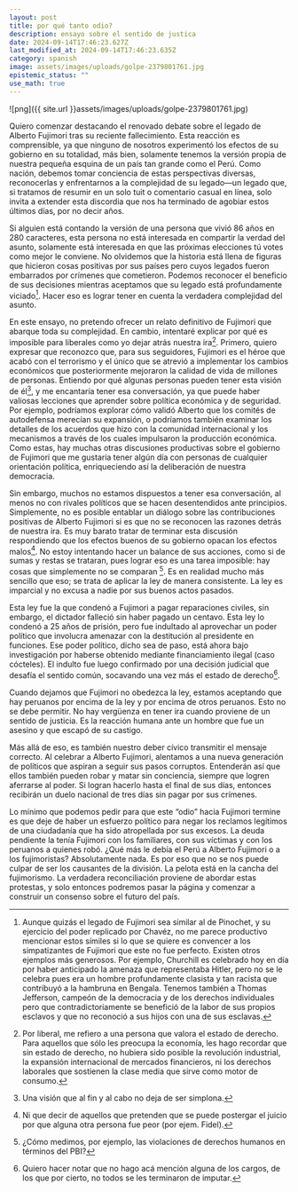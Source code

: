 ```yaml
---
layout: post
title: por qué tanto odio?
description: ensayo sobre el sentido de justica
date: 2024-09-14T17:46:23.627Z
last_modified_at: 2024-09-14T17:46:23.635Z
category: spanish
image: assets/images/uploads/golpe-2379801761.jpg
epistemic_status: ""
use_math: true
---
```

![png]({{ site.url }}assets/images/uploads/golpe-2379801761.jpg)

Quiero comenzar destacando el renovado debate sobre el legado de Alberto Fujimori tras su reciente fallecimiento. Esta reacción es comprensible, ya que ninguno de nosotros experimentó los efectos de su gobierno en su totalidad, más bien, solamente tenemos la versión propia de nuestra pequeña esquina de un país tan grande como el Perú. Como nación, debemos tomar conciencia de estas perspectivas diversas, reconocerlas y enfrentarnos a la complejidad de su legado—un legado que, si tratamos de resumir en un solo tuit o comentario casual en línea, solo invita a extender esta discordia que nos ha terminado de agobiar estos últimos días, por no decir años.

Si alguien está contando la versión de una persona que vivió 86 años en 280 caracteres, esta persona no está interesada en compartir la verdad del asunto, solamente está interesada en que las próximas elecciones tú votes como mejor le conviene. No olvidemos que la historia está llena de figuras que hicieron cosas positivas por sus países pero cuyos legados fueron embarrados por crímenes que cometieron. Podemos reconocer el beneficio de sus decisiones mientras aceptamos que su legado está profundamente viciado[^1]. Hacer eso es lograr tener en cuenta la verdadera complejidad del asunto. 

En este ensayo, no pretendo ofrecer un relato definitivo de Fujimori que abarque toda su complejidad. En cambio, intentaré explicar por qué es imposible para liberales como yo dejar atrás nuestra ira[^2]. Primero, quiero expresar que reconozco que, para sus seguidores, Fujimori es el héroe que acabó con el terrorismo y el único que se atrevió a implementar los cambios económicos que posteriormente mejoraron la calidad de vida de millones de personas. Entiendo por qué algunas personas pueden tener esta visión de él[^3], y me encantaría tener esa conversación, ya que puede haber valiosas lecciones que aprender sobre política económica y de seguridad. Por ejemplo, podríamos explorar cómo validó Alberto que los comités de autodefensa merecían su expansión, o podríamos también examinar los detalles de los acuerdos que hizo con la comunidad internacional y los mecanismos a través de los cuales impulsaron la producción económica. Como estas, hay muchas otras discusiones productivas sobre el gobierno de Fujimori que me gustaría tener algún día con personas de cualquier orientación política, enriqueciendo así la deliberación de nuestra democracia.

Sin embargo, muchos no estamos dispuestos a tener esa conversación, al menos no con rivales políticos que se hacen desentendidos ante principios. Simplemente, no es posible entablar un diálogo sobre las contribuciones positivas de Alberto Fujimori si es que no se reconocen las razones detrás de nuestra ira. Es muy barato tratar de terminar esta discusión respondiendo que los efectos buenos de su gobierno opacan los efectos malos[^4]. No estoy intentando hacer un balance de sus acciones, como si de sumas y restas se trataran, pues lograr eso es una tarea imposible: hay cosas que simplemente no se comparan [^5]. Es en realidad mucho más sencillo que eso; se trata de aplicar la ley de manera consistente. La ley es imparcial y no excusa a nadie por sus buenos actos pasados.

Esta ley fue la que condenó a Fujimori a pagar reparaciones civiles, sin embargo, el dictador falleció sin haber pagado un centavo. Esta ley lo condenó a 25 años de prisión, pero fue indultado al aprovechar un poder político que involucra amenazar con la destitución al presidente en funciones. Ese poder político, dicho sea de paso, está ahora bajo investigación por haberse obtenido mediante financiamiento ilegal (caso cócteles). El indulto fue luego confirmado por una decisión judicial que desafía el sentido común, socavando una vez más el estado de derecho[^6].

Cuando dejamos que Fujimori no obedezca la ley, estamos aceptando que hay peruanos por encima de la ley y por encima de otros peruanos. Esto no se debe permitir. No hay vergüenza en tener ira cuando proviene de un sentido de justicia. Es la reacción humana ante un hombre que fue un asesino y que escapó de su castigo.

Más allá de eso, es también nuestro deber cívico transmitir el mensaje correcto. Al celebrar a Alberto Fujimori, alentamos a una nueva generación de políticos que aspiran a seguir sus pasos corruptos. Entenderán así que ellos también pueden robar y matar sin conciencia, siempre que logren aferrarse al poder. Si logran hacerlo hasta el final de sus días, entonces recibirán un duelo nacional de tres días sin pagar por sus crímenes.

Lo mínimo que podemos pedir para que este “odio” hacia Fujimori termine es que deje de haber un esfuerzo político para negar los reclamos legítimos de una ciudadanía que ha sido atropellada por sus excesos. La deuda pendiente la tenía Fujimori con los familiares, con sus víctimas y con los peruanos a quienes robó. ¿Qué más le debía el Perú a Alberto Fujimori o a los fujimoristas? Absolutamente nada. Es por eso que no se nos puede culpar de ser los causantes de la división. La pelota está en la cancha del fujimorismo. La verdadera reconciliación proviene de abordar estas protestas, y solo entonces podremos pasar la página y comenzar a construir un consenso sobre el futuro del país.

[^1]: Aunque quizás el legado de Fujimori sea similar al de Pinochet, y su ejercicio del poder replicado por Chavéz, no me parece productivo mencionar estos símiles si lo que se quiere es convencer a los simpatizantes de Fujimori que este no fue perfecto. Existen otros ejemplos más generosos. Por ejemplo, Churchill es celebrado hoy en día por haber anticipado la amenaza que representaba Hitler, pero no se le celebra pues era un hombre profundamente clasista y tan racista que contribuyó a la hambruna en Bengala. Tenemos también a Thomas Jefferson, campeón de la democracia y de los derechos individuales pero que contradictoriamente se benefició de la labor de sus propios esclavos y que no reconoció a sus hijos con una de sus esclavas.
[^2]:  Por liberal, me refiero a una persona que valora el estado de derecho. Para aquellos que sólo les preocupa la economía, les hago recordar que sin estado de derecho, no hubiera sido posible la revolución industrial, la expansión internacional de mercados financieros, ni los derechos laborales que sostienen la clase media que sirve como motor de consumo.
[^3]: Una visión que al fin y al cabo no deja de ser simplona.
[^4]: Ni que decir de aquellos que pretenden que se puede postergar el juicio por que alguna otra persona fue peor (por ejem. Fidel).
[^5]: ¿Cómo medimos, por ejemplo, las violaciones de derechos humanos en términos del PBI?
[^6]: Quiero hacer notar que no hago acá mención alguna de los cargos, de los que por cierto, no todos se les terminaron de imputar.

